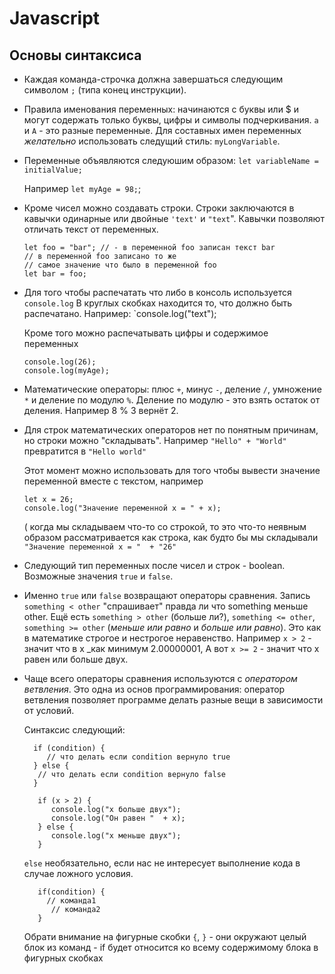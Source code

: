 # Javascript

## Основы синтаксиса

* Каждая команда-строчка должна завершаться  следующим символом `;`
(типа конец инструкции).
* Правила именования переменных: начинаются с буквы или $ и могут
содержать только буквы, цифры и символы подчеркивания. `a` и `A` - это
 разные переменные. Для составных имен переменных _желательно_
 использовать следущий стиль: `myLongVariable`.
* Переменные объявляются следуюшим образом:
   `let variableName = initialValue;`

   Например `let myAge = 98;`;
*  Кроме чисел можно создавать строки. Строки заключаются в кавычки
одинарные или двойные `'text'`  и `"text`".  Кавычки позволяют
отличать текст от переменных.
   ```
   let foo = "bar"; // - в переменной foo записан текст bar
   // в переменной foo записано то же
   // самое значение что было в переменной foo
   let bar = foo;
   ```
* Для того чтобы распечатать что либо в консоль используется
`console.log` В круглых скобках находится то, что должно быть
распечатано. Например:
   `console.log("text");

   Кроме того можно распечатывать цифры и содержимое переменных

  ```
  console.log(26);
  console.log(myAge);
  ```

* Математические операторы:
 плюс `+`, минус  `-`, деление `/`, умножение `*`  и деление по модулю `%`.
 Деление по модулю - это взять остаток от деления. Например  8 % 3 вернёт 2.

* Для строк математических операторов нет по понятным причинам, но строки
можно  "складывать".  Например  `"Hello" + "World"`  превратится в
`"Hello world"`

   Этот момент можно использовать для того чтобы вывести значение переменной
 вместе с текстом, например

    ```
    let x = 26;
    console.log("Значение переменной x = " + x);
    ```

    ( когда мы  складываем что-то со строкой, то это что-то неявным образом
 рассматривается как строка, как будто бы мы складывали
 `"Значение переменной x = "  + "26"`
* Следующий тип переменных после чисел и строк - boolean. Возможные
значения `true` и `false`.

*  Именно  `true` или `false` возвращают операторы сравнения.
 Запись `something < other`  "спрашивает" правда ли что something  меньше
 other.
  Ещё есть  `something > other` (больше ли?),  `something <= other`,
   `something >= other` (_меньше или равно_ и _больше или равно_).
   Это как в математике строгое и нестрогое неравенство.
   Например `x > 2` - значит что в x  _как минимум 2.00000001, А вот
   `x >= 2` - значит что  x равен или больше двух.

* Чаще всего операторы сравнения используются с _оператором ветвления_.
 Это одна из основ программирования: оператор ветвления позволяет
 программе делать разные вещи в зависимости от условий.

    Синтаксис следующий:
    ```
      if (condition) {
         // что делать если condition вернуло true
      } else {
       // что делать если condition вернуло false
      }
    ```
    ```
       if (x > 2) {
          console.log("x больше двух");
          console.log("Он равен "  + x);
       } else {
          console.log("x меньше двух");
       }
     ```
    `else`  необязательно, если нас не интересует выполнение кода в случае ложного условия.

    ```
       if(condition) {
         // команда1
          // команда2
       }
    ```
     Обрати внимание на фигурные скобки `{`, `}` -  они окружают целый блок
   из команд - if будет относится ко всему содержимому блока в фигурных скобках
  